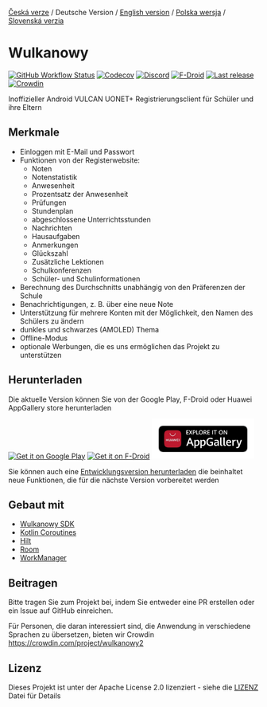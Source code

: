 [Česká verze](README.cs.md) / Deutsche Version / [English version](README.en.md) / [Polska wersja](README.md) / [Slovenská verzia](README.sk.md)

# Wulkanowy

[![GitHub Workflow Status](https://img.shields.io/github/actions/workflow/status/wulkanowy/wulkanowy/test.yml?branch=develop&style=flat-square)](https://github.com/wulkanowy/wulkanowy/actions)
[![Codecov](https://img.shields.io/codecov/c/github/wulkanowy/wulkanowy/master.svg?style=flat-square)](https://codecov.io/gh/wulkanowy/wulkanowy)
[![Discord](https://img.shields.io/discord/390889354199040011.svg?style=flat-square)](https://discord.gg/vccAQBr)
[![F-Droid](https://img.shields.io/f-droid/v/io.github.wulkanowy.svg?style=flat-square)](https://f-droid.org/packages/io.github.wulkanowy/)
[![Last release](https://img.shields.io/github/release/wulkanowy/wulkanowy.svg?logo=github&style=flat-square)](https://github.com/wulkanowy/wulkanowy/releases)
[![Crowdin](https://badges.crowdin.net/wulkanowy2/localized.svg)](https://translate.wulkanowy.net.pl)

Inoffizieller Android VULCAN UONET+ Registrierungsclient für Schüler und ihre Eltern

## Merkmale

* Einloggen mit E-Mail und Passwort
* Funktionen von der Registerwebsite:
    * Noten
    * Notenstatistik
    * Anwesenheit
    * Prozentsatz der Anwesenheit
    * Prüfungen
    * Stundenplan
    * abgeschlossene Unterrichtsstunden
    * Nachrichten
    * Hausaufgaben
    * Anmerkungen
    * Glückszahl
    * Zusätzliche Lektionen
    * Schulkonferenzen
    * Schüler- und Schulinformationen
* Berechnung des Durchschnitts unabhängig von den Präferenzen der Schule
* Benachrichtigungen, z. B. über eine neue Note
* Unterstützung für mehrere Konten mit der Möglichkeit, den Namen des Schülers zu ändern
* dunkles und schwarzes (AMOLED) Thema
* Offline-Modus
* optionale Werbungen, die es uns ermöglichen das Projekt zu unterstützen

## Herunterladen

Die aktuelle Version können Sie von der Google Play, F-Droid oder Huawei AppGallery store herunterladen

[<img src="https://play.google.com/intl/en_us/badges/images/generic/en_badge_web_generic.png"
    alt="Get it on Google Play"
    height="80">](https://play.google.com/store/apps/details?id=io.github.wulkanowy)
[<img src="https://fdroid.gitlab.io/artwork/badge/get-it-on.png"
    alt="Get it on F-Droid"
    height="80">](https://f-droid.org/packages/io.github.wulkanowy/)
[<img src="appgallery_badge.png"
    alt="Explore it on AppGallery"
    height="80">](https://appgallery.cloud.huawei.com/ag/n/app/C101440411?channelId=Badge&id=1b3f7fbb700849a9be0dba6b520b2282&s=EB1D3BF9ED9D1564D869B7B94B18016D3CABFCA5AEFB8E29F675FA04E0DC131D&detailType=0&v=)
    
Sie können auch eine [Entwicklungsversion herunterladen](https://wulkanowy.github.io/#download) die beinhaltet neue Funktionen, die für die nächste Version vorbereitet werden

## Gebaut mit


* [Wulkanowy SDK](https://github.com/wulkanowy/sdk)
* [Kotlin Coroutines](https://kotlinlang.org/docs/reference/coroutines-overview.html)
* [Hilt](https://dagger.dev/hilt/)
* [Room](https://developer.android.com/topic/libraries/architecture/room)
* [WorkManager](https://developer.android.com/topic/libraries/architecture/workmanager) 

## Beitragen

Bitte tragen Sie zum Projekt bei, indem Sie entweder eine PR erstellen oder ein Issue auf GitHub einreichen.

Für Personen, die daran interessiert sind, die Anwendung in verschiedene Sprachen zu übersetzen, bieten wir Crowdin
https://crowdin.com/project/wulkanowy2

## Lizenz

Dieses Projekt ist unter der Apache License 2.0 lizenziert - siehe die [LIZENZ](LICENSE) Datei für Details
